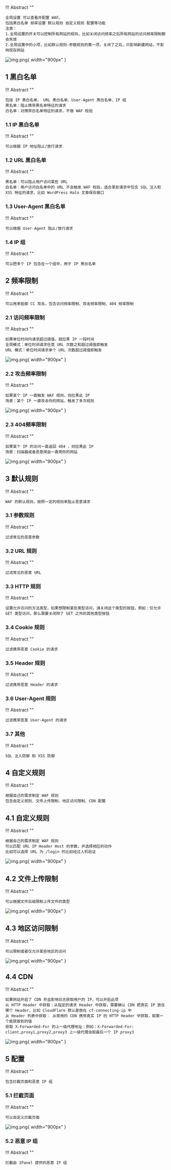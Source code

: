 
!!! Abstract ""

    全局设置 可以查看并配置 WAF。  
    包括黑白名单 频率设置 默认规则 自定义规则 配置等功能  
    注意：  
    1.全局设置的开关可以控制所有网站的规则，比如关闭访问频率之后所有网站的访问频率限制都会失效  
    2.全局设置中的小项，比如默认规则-参数规则的第一项，关闭了之后，只影响新建网站，不影响现存网站
    

![img.png](../../../img/waf/global.png){ width="900px" }

## 1 黑白名单

!!! Abstract ""

    包括 IP 黑白名单、 URL 黑白名单、User-Agent 黑白名单、IP 组  
    黑名单：阻止携带黑名单特征的请求  
    白名单：对携带白名单特征的请求，不做 WAF 校验

### 1.1 IP 黑白名单
    
!!! Abstract ""

    可以根据 IP 地址阻止/放行请求

### 1.2 URL 黑白名单

!!! Abstract ""
    
    黑名单：可以阻止用户访问某些 URL   
    白名单：用户访问白名单中的 URL 不会触发 WAF 校验，适合某些请求中包含 SQL 注入和 XSS 特征的请求，比如 WordPress Halo 文章保存接口

### 1.3 User-Agent 黑白名单

!!! Abstract ""

    可以根据 User-Agent 阻止/放行请求

### 1.4 IP 组
    
!!! Abstract ""
    
    可以把多个 IP 包含在一个组中，用于 IP 黑白名单


## 2 频率限制

!!! Abstract ""
    
    可以用来抵御 CC 攻击，包含访问频率限制、攻击频率限制、404 频率限制

### 2.1 访问频率限制

!!! Abstract ""

    如果单位时间内请求超过阈值，就拉黑 IP 一段时间  
    全局模式：单位时间请求任意 URL 次数之和超过阈值即触发  
    URL 模式：单位时间请求单个 URL 次数超过阈值即触发
    

![img.png](../../../img/waf/cc.png){ width="900px" }


### 2.2 攻击频率限制

!!! Abstract ""

    如果某个 IP 一直触发 WAF 规则，则拉黑此 IP  
    场景：某个 IP 一直攻击你的网站，触发了多次规则

![img.png](../../../img/waf/attack_cc.png){ width="900px" }


### 2.3 404频率限制    

!!! Abstract ""
    
    如果某个 IP 的访问一直返回 404 ，则拉黑此 IP  
    场景：扫描器或者恶意爬虫一直爬你的网站

![img.png](../../../img/waf/404.png){ width="900px" }


## 3 默认规则

!!! Abstract ""

    WAF 的默认规则，按照一定的规则来阻止恶意请求


### 3.1 参数规则

!!! Abstract ""

    过滤常见的恶意参数

### 3.2 URL 规则

!!! Abstract ""

    过滤常见的恶意 URL

### 3.3 HTTP 规则

!!! Abstract ""

    设置允许访问的方法类型，如果想限制某些类型访问，请关闭这个类型的按钮，例如：仅允许 GET 类型访问，那么需要关闭除了 GET 之外的其他类型按钮

### 3.4 Cookie 规则

!!! Abstract ""

    过滤携带恶意 Cookie 的请求


### 3.5 Header 规则

!!! Abstract ""

    过滤携带恶意 Header 的请求

### 3.6 User-Agent 规则

!!! Abstract ""
    
    过滤携带恶意 User-Agent 的请求

### 3.7 其他

!!! Abstract ""

    SQL 注入防御 和 XSS 防御

## 4 自定义规则

!!! Abstract ""
    
    根据自己的需求制定 WAF 规则  
    包含自定义规则、文件上传限制、地区访问限制、CDN 配置

## 4.1 自定义规则

!!! Abstract ""

    根据自己的需求制定 WAF 规则  
    可以匹配 URL IP Header Host 的参数，并选择相应的动作  
    比如可以选择 URL 为 /login 的比如经过人机验证

![img.png](../../../img/waf/acl.png){ width="900px" }

## 4.2 文件上传限制

!!! Abstract ""

    可以根据文件后缀限制上传文件的类型

![img.png](../../../img/waf/ext.png){ width="900px" }

## 4.3 地区访问限制

!!! Abstract ""

    可以限制或者仅允许某些地区的访问

![img.png](../../../img/waf/location.png){ width="900px" }

## 4.4 CDN

!!! Abstract ""

    如果网站开启了 CDN 并且影响日志获取用户的 IP，可以开启此项  
    从 HTTP Header 中获取：从指定的请求 Header 中获取，需要确认 CDN 把真实 IP 放在哪个 Header，比如 CloudFlare 默认是放在 cf-connecting-ip 中  
    从 Header 列表中获取： 从常用的 CDN 携带真实 IP 的 HTTP Header 中获取，取第一个能获取到的值      
    获取 X-Forwarded-For 的上一级代理地址：例如：X-Forwarded-For: client,proxy1,proxy2,proxy3 上一级代理会取最后一个 IP proxy3

![img.png](../../../img/waf/cdn.png){ width="900px" }


## 5 配置

!!! Abstract ""

    包含拦截页面和恶意 IP 组

### 5.1 拦截页面

!!! Abstract ""

    可以自定义拦截页面

![img.png](../../../img/waf/html.png){ width="900px" }


### 5.2 恶意 IP 组

!!! Abstract ""

    拦截由 1Panel 提供的恶意 IP 组
